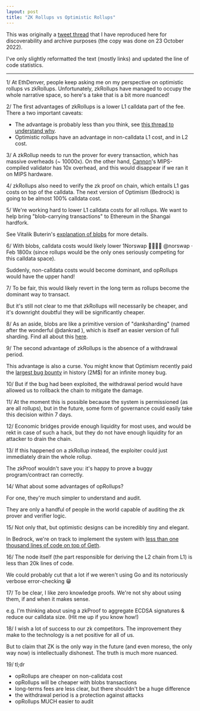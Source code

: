 ```yaml
---
layout: post
title: "ZK Rollups vs Optimistic Rollups"
---
```


This was originally a [tweet thread][thread] that I have reproduced here for
discoverability and archive purposes (the copy was done on 23 October 2022).

[thread]: https://twitter.com/norswap/status/1494763568843132931

I've only slightly reformatted the text (mostly links) and updated the line of
code statistics.

--------------------------------------------------------------------------------

1/ At EthDenver, people keep asking me on my perspective on optimistic rollups
vs zkRollups. Unfortunately, zkRollups have managed to occupy the whole
narrative space, so here's a take that is a bit more nuanced!

2/ The first advantages of zkRollups is a lower L1 calldata part of the fee.
There a two important caveats:

- The advantage is probably less than you think, see [this thread to understand why][less].
- Optimistic rollups have an advantage in non-calldata L1 cost, and in L2 cost.

[less]: https://twitter.com/norswap/status/1494456477246844928

3/ A zkRollup needs to run the prover for every transaction, which has massive
overheads (~ 10000x). On the other hand, [Cannon]'s MIPS-compiled validator has
10x overhead, and this would disappear if we ran it on MIPS hardware.

[Cannon]: https://github.com/ethereum-optimism/cannon/

4/ zkRollups also need to verify the zk proof on chain, which entails L1 gas
costs on top of the calldata. The next version of Optimism (Bedrock) is going to
be almost 100% calldata cost.

5/ We're working hard to lower L1 calldata costs for all rollups. We want to
help bring "blob-carrying transactions" to Ethereum in the Shangai hardfork.

See Vitalik Buterin's [explanation of blobs][blobs] for more details.

[blobs]: https://notes.ethereum.org/@vbuterin/blob_transactions

6/ With blobs, calldata costs would likely lower 1Norswap 🏴‍☠️🔴✨
@norswap
·
Feb 1800x (since rollups would be
the only ones seriously competing for this calldata space).

Suddenly, non-calldata costs would become dominant, and opRollups would have the
upper hand!

7/ To be fair, this would likely revert in the long term as rollups become the dominant way to transact.

But it's still not clear to me that zkRollups will necessarily be cheaper, and
it's downright doubtful they will be significantly cheaper.

8/ As an aside, blobs are like a primitive version of "danksharding" (named after the wonderful @dankrad
), which is itself an easier version of full sharding. Find all about this
[here][danksharding].

[danksharding]: https://notes.ethereum.org/@hww/workshop_feb_2022

9/ The second advantage of zkRollups is the absence of a withdrawal period.

This advantage is also a curse. You might know that Optimism recently paid the
[largest bug bounty][bounty] in history (2M$) for an infinite money bug.

[bounty]: https://twitter.com/optimismFND/status/1491821983796895747

10/ But if the bug had been exploited, the withdrawal period would have allowed
us to rollback the chain to mitigate the damage.

11/ At the moment this is possible because the system is permissioned (as are
all rollups), but in the future, some form of governance could easily take this
decision within 7 days.

12/ Economic bridges provide enough liquidity for most uses, and would be rekt
in case of such a hack, but they do not have enough liquidity for an attacker to
drain the chain.

13/ If this happened on a zkRollup instead, the exploiter could just immediately
drain the whole rollup.

The zkProof wouldn't save you: it's happy to prove a buggy program/contract ran correctly.

14/ What about some advantages of opRollups?

For one, they're much simpler to understand and audit.

They are only a handful of people in the world capable of auditing the zk prover and verifier logic.

15/ Not only that, but optimistic designs can be incredibly tiny and elegant.

In Bedrock, we're on track to implement the system with [less than one thousand
lines of code on top of Geth][changes].

[changes]: https://github.com/ethereum-optimism/op-geth

16/ The node itself (the part responsible for deriving the L2 chain from L1) is
less than 20k lines of code.

We could probably cut that a lot if we weren't using Go and its notoriously
verbose error-checking 😁

17/ To be clear, I like zero knowledge proofs. We're not shy about using them,
if and when it makes sense.

e.g. I'm thinking about using a zkProof to aggregate ECDSA signatures & reduce
our calldata size. (Hit me up if you know how!)

18/ I wish a lot of success to our zk competitors. The improvement they make to
the technology is a net positive for all of us.

But to claim that ZK is the only way in the future (and even moreso, the only
way now) is intellectually dishonest. The truth is much more nuanced.

19/ tl;dr

- opRollups are cheaper on non-calldata cost
- opRollups will be cheaper with blobs transactions
- long-terms fees are less clear, but there shouldn't be a huge difference
- the withdrawal period is a protection against attacks
- opRollups MUCH easier to audit
